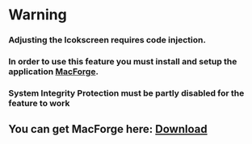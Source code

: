 # Warning

### Adjusting the lcokscreen requires code injection. 
### In order to use this feature you must install and setup the application [MacForge](https://www.macenhance.com/).
### System Integrity Protection must be partly disabled for the feature to work

## You can get MacForge here: [Download](https://github.com/w0lfschild/app_updates/raw/master/MacForge/MacForge.zip)
